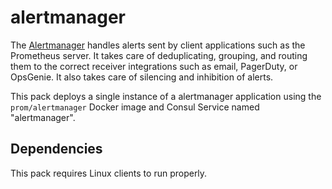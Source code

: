# alertmanager

The [Alertmanager](hhttps://github.com/prometheus/alertmanager) handles alerts sent by client applications such as the Prometheus server. It takes care of deduplicating, grouping, and routing them to the correct receiver integrations such as email, PagerDuty, or OpsGenie. It also takes care of silencing and inhibition of alerts.

This pack deploys a single instance of a alertmanager application using the `prom/alertmanager` Docker image and Consul Service named "alertmanager".

## Dependencies

This pack requires Linux clients to run properly.

